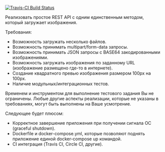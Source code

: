 [![Travis-CI Build
Status](https://travis-ci.org/kovalevvjatcheslav/TR_Logic_LLC_test.svg?branch=master)](https://travis-ci.org/kovalevvjatcheslav/TR_Logic_LLC_test)

Реализовать простое REST API с одним единственным методом, который
загружает изображения.

Требования:
- Возможность загружать несколько файлов.
- Возможность принимать multipart/form-data запросы.
- Возможность принимать JSON запросы с BASE64 закодированными
изображениями.
- Возможность загружать изображения по заданному URL (изображение
размещено где-то в интернете).
- Создание квадратного превью изображения размером 100px на 100px.
- Наличие модульных/интеграционных тестов.

Временем и инструментом для выполнение тестового задания Вы не
ограничены. Любые другие аспекты реализации, которые не указаны в
требованиях, могут быть выполнены на Ваше усмотрение.

Следующее будет плюсом:
- Корректное завершение приложения при получении сигнала ОС (graceful
shutdown).
- Dockerfile и docker-compose.yml, которые позволяют поднять приложение
единой docker-compose up командой.
- CI интеграция (Travis CI, Circle CI, другие).
